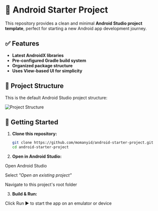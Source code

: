 # 📱 Android Starter Project  

This repository provides a clean and minimal **Android Studio project template**, perfect for starting a new Android app development journey.  

## ✅ Features  
- **Latest AndroidX libraries**  
- **Pre-configured Gradle build system**  
- **Organized package structure**  
- **Uses View-based UI for simplicity**  

## 📂 Project Structure  
This is the default Android Studio project structure:

![Project Structure](https://developer.android.com/static/images/tools/projectview-p2.png)  

## 🚀 Getting Started  
1. **Clone this repository:**  
   ```sh
   git clone https://github.com/momanyid/android-starter-project.git
   cd android-starter-project

2. **Open in Android Studio:**

Open Android Studio

Select *"Open an existing project"*

Navigate to this project's root folder



3. **Build & Run:**

Click Run ▶️ to start the app on an emulator or device
